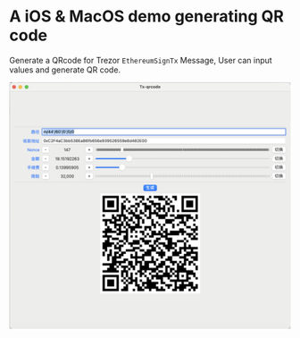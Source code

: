 # A iOS & MacOS demo generating QR code

Generate a QRcode for Trezor `EthereumSignTx` Message, User can input values and generate QR code. 


![views](./screenshots/1.png)